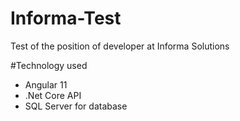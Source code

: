 # Informa-Test
Test of the position of developer at Informa Solutions



#Technology used

- Angular 11
- .Net Core API
- SQL Server for database
